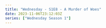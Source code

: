 ```yaml
---
title: "Wednesday - S1E8 - A Murder of Woes"
date: 2023-11-06T23:12:03Z
series: ["Wednesday Season 1"]
---
```



<mux-player stream-type="on-demand"
  src="https://kp3d-my.sharepoint.com/personal/ryoo_kp3d_onmicrosoft_com/_layouts/15/download.aspx?share=EaGT5QBxZYxIlCgFDa41xS0BFfnib4Gksn__z3Hpy57jCQ" prefer-playback="mse" controls>
  </mux-player>
  
  
  <script src="https://cdn.jsdelivr.net/npm/@mux/mux-player"></script>
  
 <script type="application/ld+json">
 {
  "@context": "https://schema.org/",
  "@type": "VideoObject",
  "name": "Wednesday - S1E8 - A Murder of Woes",
  "contentUrl": "https://stream.mux.com/jbZgHy02kz9UsdDAhnsfzIvvEBSefyKYyditDoRRhU4o.m3u8",
  "thumbnailUrl": "https://www.themoviedb.org/t/p/original/Ah1bTTgIi5iqaEe9S3czK0vM0PT.jpg?width=314&fit_mode=preserve&time=25",
  "uploadDate": "2023-11-06T23:12:03Z",
}

</script>

